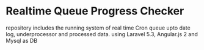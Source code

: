 # Realtime Queue Progress Checker
repository includes the running system of real time Cron queue upto date log, underprocessor and processed data. using Laravel 5.3, Angular.js 2 and Mysql as DB
